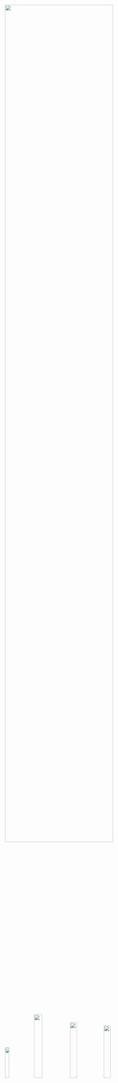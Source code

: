 <div align="center">
<br/>
<a href="https://github.com/InQ-InQ-InQ-InQ-InQ/KUBS"><img src="https://user-images.githubusercontent.com/112257466/209106415-5591b886-9237-4cb2-ab20-23637c65b35b.png" width="83.7%"/></a>


<br/>
<br/>

<a href="https://github.com/InQ-InQ-InQ-InQ-InQ/KUBS/stargazers"><img src="https://img.shields.io/github/stars/InQ-InQ-InQ-InQ-InQ/KUBS?color=EA5504&style=for-the-badge" width="16%"/></a>
<a href="https://github.com/InQ-InQ-InQ-InQ-InQ/KUBS"><img src="https://img.shields.io/badge/version-Beta-black?color=00A051&style=for-the-badge" width="23%"/></a>
<a href="https://github.com/InQ-InQ-InQ-InQ-InQ/KUBS/blob/main/LICENSE"><img src="https://img.shields.io/github/contributors/InQ-InQ-InQ-InQ-InQ/KUBS?color=004EAE&label=Developer&style=for-the-badge" width="21.5%"/></a>
<a href="https://github.com/InQ-InQ-InQ-InQ-InQ/KUBS/graphs/contributors"><img src="https://img.shields.io/github/license/InQ-InQ-InQ-InQ-InQ/KUBS?style=for-the-badge&color=000000" width="20.9%"/></a>

</div>
<br/>

---

# 📝&nbsp;&nbsp;&nbsp;Index

- [📝   Index](#index)
- [🎨   What is KURS](#what-is-kurs)
  - [🚀  Goal](#goal)
- [🔧   Tech Stack](#tech-stack)
- [👷   Implement](#implement)
  - [🔥  FrontEnd](#frontend)
  - [🔥  BackEnd](#backend)
- [👽️   Developers](#️developers)

<br>

---

# 🎨&nbsp;&nbsp;&nbsp;What is KURS

## 🚀&nbsp;&nbsp;Goal
- 도서관을 제외한 교내 전 공간에 대한 대여서비스를 `한 웹사이트로 통합하여 구축`
- 교내 구성원만 가입할 수 있는 `학교 이메일 인증을 통한 회원가입` 서비스 구현
- 날짜별, 시간별 예약 데이터를 DB를 `MySQL과 연동`하여 저장

<br/>
<br/>

---

# 🔧&nbsp;&nbsp;&nbsp;Tech Stack

  <!-- Frontend Stack -->
<table border=""4>
  <th align="center">Role</th>
    <th align="center" colspan="2">Framework</th>
  <tr>
    <td rowspan="8" align="center"><b>FE</td>
    <td><img src="https://upload.wikimedia.org/wikipedia/commons/thumb/a/a7/React-icon.svg/2300px-React-icon.svg.png" width="15px" alt="_icon"/>&nbsp;&nbsp;<b>React</b></td>
    <td>Front-End main framework Using JavaScript</td>
  </tr>
  <tr>
    <td><img src="https://user-images.githubusercontent.com/112257466/209071362-a99be5b3-c9f9-46f2-a12d-d078f59099dd.svg" width="15px" alt="_icon" />&nbsp;&nbsp;<b>React Bootstrap</b></td>
    <td>Load styled components</td>
  </tr>
  <tr>
    <td><img src="https://img.icons8.com/color/480/redux.png" width="15px" alt="_icon" />&nbsp;&nbsp;<b>Redux</td>
    <td>For mapping same piece of application to multiple container components</td>
  </tr>
  <tr>
    <td><img src="https://img.icons8.com/color/480/redux.png" width="15px" alt="_icon" />&nbsp;&nbsp;<b>Redux Toolkit</td>
    <td>Makes it easier to write good Redux applications and speeds up development</td>
  </tr>
    <tr>
      <td><img src="https://upload.wikimedia.org/wikipedia/commons/thumb/e/e3/ESLint_logo.svg/1200px-ESLint_logo.svg.png" width="15px" alt="_icon" />&nbsp;&nbsp;<b>ESLint</td>
    <td>Detect convention violation & Anti-Pattern</td>
  </tr>
  <tr>
    <td><img src="https://user-images.githubusercontent.com/112257466/209071958-ca6f5a8f-a61a-4b27-88f4-f6ac84808430.png" width="15px" alt="_icon" />&nbsp;&nbsp;<b>Axios</td>
    <td>Http Client for Node.Js and Browser</td>
  </tr>
	    <tr>
    <td><img src="https://user-images.githubusercontent.com/112257466/209077244-27be08d0-85f9-4bdc-9efc-c2bf7b6e1229.png" width="14px" alt="_icon" />&nbsp;&nbsp;<b>Moment.js</td>
    <td>JS 설명</td>
	</tr>
		    <tr>
    <td><img src="https://user-images.githubusercontent.com/112257466/209091297-8666f970-113d-4748-a8b0-739a85a20bb2.png" width="14px" alt="_icon" />&nbsp;&nbsp;<b>Node.js</td>
    <td>JS 설명</td>
	</tr>


  <!-- Backend Stack -->
  <tr>
    <td rowspan="6" align="center"><b>BE</td>
    <td><img src="https://user-images.githubusercontent.com/112257466/209075018-0a1f7f14-a910-4d16-a4e4-51929b99e1ae.png" width="15px" alt="_icon" />&nbsp;&nbsp;<b>Spring</td>
    <td>Back-End Main Framework</td>
  </tr>
  <tr>
    <td><img src="https://user-images.githubusercontent.com/112257466/209075280-78be8487-7d6a-485c-92a8-d6677f0caab9.png" width="15px" alt="_icon" />&nbsp;&nbsp;<b>Spring Boot</td>
	<td>Build stand-alone and production ready Spring Applications.</td>
    <tr>
	    <td><img src="https://user-images.githubusercontent.com/112257466/209078356-d9120e3d-9498-4ee4-a38d-139a263910f4.png" width="14px" alt="_icon" />&nbsp;&nbsp;<b>MySQL</td>
    <td>Back-End Main Database</td>
  </tr>
    <tr>
    <td><img src="https://user-images.githubusercontent.com/112257466/209076523-777fe02a-455f-48a0-a4b1-aeb9fff17b10.png" width="14px" alt="_icon" />&nbsp;&nbsp;<b>JPA & Data JPA</td>
    <td>Database Handling Skills</td>
  </tr>
  
  <tr>
      <td><img src="https://user-images.githubusercontent.com/112257466/209077939-bb9dadca-0e8b-421d-b5df-c44bd3c38a1a.png" width="14px" alt="_icon" />&nbsp;&nbsp;<b>Swagger</td>
    <td>API Documentation Tool</td>
  </tr>

</table>
</div>
<br/><br/>

---
# 👷&nbsp;&nbsp;&nbsp;Implement
<br/>
<br/>

## 🔥&nbsp;&nbsp;FrontEnd

- 우리는 즐거운 프론트엔드 >_< 넘모 잘한당

<br/>
<br/>

## 🔥&nbsp;&nbsp;BackEnd

<table border=""4>
  <th align="center">Controller</th>
    <th align="center">API</th>
	    <th align="center">Description</th>
  <tr>
    <td rowspan="2" align="center"><b>login</td>
    <td>Login</td>
    <td>아이디와 비밀번호를 입력받아 로그인을 한다. 유효하지 않을 시, 로그인 실패 응답을 내린다.</td>
  </tr>
  <tr>
    <td>logout</td>
    <td>로그아웃을 한다.</td>
  </tr>
  <tr>
    <td rowspan="3" align="center">Member</td>
    <td>createMember</td>
    <td>회원정보를 받아 회원가입을 한다.</td>
  </tr>
  <tr>
    <td>prepareFindPw</td>
    <td>사용자 정보를 받아, 인증을 진행한다.</td>
  </tr>
    <tr>
    <td>changePw</td>
    <td>새로운 비밀번호를 설정한다.</td>
  </tr>
    <tr>
    <td align="center">Place</td>
    <td>getAblePlaceList</td>
    <td>입력 받은 정보에 예약 가능한 장소를 조회한다.</td>
  </tr>
  </tr>
    <tr>
    <td align="center">Department</td>
    <td>getSearchedDepartment</td>
    <td>검색된 조건에 부합하는 학과를 조회한다.</td>
  </tr>
  <tr>
    <td rowspan="2" align="center">Booking</td>
    <td>createBooking</td>
    <td>예약 정보를 입력받아, 예약을 생성한다.</td>
  </tr>
    <tr>
    <td>getDetailBooking</td>
    <td>예약 상세 정보를 조회한다.</td>
  </tr>
    <tr>
    <td rowspan="2" align="center">Email</td>
    <td>sendValidationMail</td>
    <td>이메일을 입력 받아, 해당 이메일로 검증 메일을 발송한다.</td>
  </tr>
      <tr>
    <td>validateKey</td>
    <td>검증 코드를 입력 받아, 올바른 코드인지 검증한다.</td>
  </tr>
      <tr>
    <td align="center">Mypage</td>
    <td>getMyPage</td>
    <td>로그인 된 회원의 마이페이지 정보를 조회한다.</td>
  </tr>

</table>

<br/>

---

# 👽️&nbsp;&nbsp;&nbsp;Developers

<br/>
</div>
<table border=""4 width="100%">
  <th align="center" colspan="2">Front-End</th>
    <th align="center" colspan="2">Back-End</th>
  <tr>
     <td align="center"><a href="http://github.com/SWARVY"><img src="https://avatars.githubusercontent.com/u/53262430?v=4" width="180px;" style="vertical-align:top" alt=""/>

   <td align="center"><a href="https://github.com/rheefine"><img src="https://avatars.githubusercontent.com/u/109448186?v=4" width="180px;" style="vertical-align:top" alt=""/>

   <td align="center"><a href="https://github.com/h-beeen"><img src="https://avatars.githubusercontent.com/u/112257466?v=4" width="180px; style="vertical-align:top" alt=""/>
   
   <td align="center"><a href="https://github.com/eunchannam"><img src="https://avatars.githubusercontent.com/u/75837025?v=4" width="180px;" style="vertical-align:top" alt=""/>

  </tr>

  <tr>
    <td align="center"><a href="https://github.com/eofrkam"><b>🐦 신현호 🐦</b></br></a></td>
  <td align="center"><a href="https://github.com/rheefine"><b>🐺 이동현 🐺</b><br/></a></td>
  <td align="center"><a href="https://github.com/h-beeen"><b>🐧 변해빈 🐧</b></a></td>
  <td align="center"><a href="https://github.com/eunchannam"><b>🐤 남은찬 🐤</b></a></td>
  </tr>
    <tr>
    <td align="center">KGU 컴공 19</td>
  <td align="center">KGU 전자 17</td>
    <td align="center">KGU 경제 18</td>
	  <td align="center">KGU 컴공 18</td>
  </tr>
</table>
</div>
<br/>
